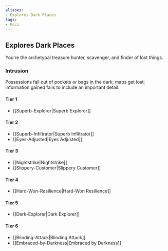 ```yaml
---
aliases:
- Explores Dark Places
tags:
- Foci
---
```


  
## Explores Dark Places  
You're the archetypal treasure hunter, scavenger, and finder of lost things.  
 ### Intrusion  
Possessions fall out of pockets or bags in the dark; maps get lost; information gained fails to include an important detail.   
#### Tier 1    
* [[Superb-Explorer|Superb Explorer]]  
#### Tier 2    
* [[Superb-Infiltrator|Superb Infiltrator]]  
* [[Eyes-Adjusted|Eyes Adjusted]]  
#### Tier 3    
  - [[Nightstrike|Nightstrike]]  
  - [[Slippery-Customer|Slippery Customer]]  
#### Tier 4    
* [[Hard-Won-Resilience|Hard-Won Resilience]]  
#### Tier 5    
* [[Dark-Explorer|Dark Explorer]]  
#### Tier 6    
  - [[Blinding-Attack|Blinding Attack]]  
  - [[Embraced-by-Darkness|Embraced by Darkness]]